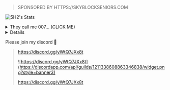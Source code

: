 > SPONSORED BY HTTPS://SKYBLOCKSENIORS.COM
     
![5H2's Stats](https://github-readme-stats.vercel.app/api?username=5H2&theme=dark&show_icons=true&hide_border=false&count_private=true) 

<details>
<summary>They call me 007... (CLICK ME)</summary>
<br>
<a href="https://imgflip.com/i/8p17vo"><img src="https://i.imgflip.com/8p17vo.jpg" title="made at imgflip.com"/>
</details>


<details>
<summary>What am I listening to right now? (CLICK ME)</summary>
<br>
  
[![spotify-github-profile](https://spotify-github-profile.vercel.app/api/view?uid=m0rj4c1isop4yfgquze11741m&cover_image=true&theme=novatorem&show_offline=false&background_color=ffffff&interchange=true&bar_color=000000&bar_color_cover=false)](https://github.com/kittinan/spotify-github-profile)
</details>



  


Please join my discord 🙏

> https://discord.gg/yWtQ7JXx8t
>
> ![https://discord.gg/yWtQ7JXx8t](https://discordapp.com/api/guilds/1211338608863346838/widget.png?style=banner3)
> 
> https://discord.gg/yWtQ7JXx8t
> 
